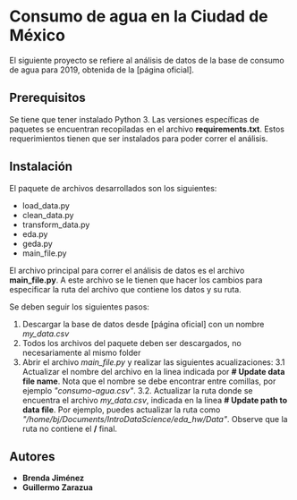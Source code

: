 
# Consumo de agua en la Ciudad de México

El siguiente proyecto se refiere al análisis de datos de la base de consumo de agua para 2019, obtenida de la [página oficial].

[1]: https://datos.cdmx.gob.mx/explore/dataset/consumo-agua/table/

## Prerequisitos

Se tiene que tener instalado Python 3. Las versiones específicas de paquetes se encuentran recopiladas en el archivo **requirements.txt**. Estos requerimientos tienen que ser instalados para poder correr el análisis.

## Instalación

El paquete de archivos desarrollados son los siguientes:
- load_data.py
- clean_data.py
- transform_data.py
- eda.py
- geda.py
- main_file.py

El archivo principal para correr el análisis de datos es el archivo **main_file.py**. A este archivo se le tienen que hacer los cambios para especificar la ruta del archivo que contiene los datos y su ruta. 

Se deben seguir los siguientes pasos:

 1. Descargar la base de datos desde [página oficial] con un nombre *my_data.csv* 
 2. Todos los archivos del paquete deben ser descargados, no necesariamente al mismo folder
 3. Abrir el archivo *main_file.py* y realizar las siguientes acualizaciones:
      3.1 Actualizar el nombre del archivo en la linea indicada por **# Update data file name**. Nota que el nombre se debe encontrar entre comillas, por ejemplo *"consumo-agua.csv"*.
      3.2. Actualizar la ruta donde se encuentra el archivo *my_data.csv*, indicada en la linea **# Update path to data file**. Por ejemplo, puedes actualizar la ruta como *"/home/bj/Documents/IntroDataScience/eda_hw/Data"*. Observe que la ruta no contiene el **/** final.
      

## Autores

- **Brenda Jiménez**
- **Guillermo Zarazua**
